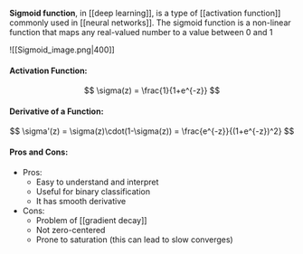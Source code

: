 **Sigmoid function**, in [[deep learning]], is a type of [[activation function]] commonly used in [[neural networks]]. The sigmoid function is a non-linear function that maps any real-valued number to a value between 0 and 1

![[Sigmoid_image.png|400]]

#### Activation Function:
$$
\sigma(z) = \frac{1}{1+e^{-z}}
$$

#### Derivative of a Function:
$$
\sigma'(z) = \sigma(z)\cdot(1-\sigma(z)) = \frac{e^{-z}}{(1+e^{-z})^2}
$$

#### Pros and Cons:

* Pros:
	* Easy to understand and interpret
	* Useful for binary classification
	* It has smooth derivative
* Cons:
	* Problem of [[gradient decay]]
	* Not zero-centered
	* Prone to saturation (this can lead to slow converges)